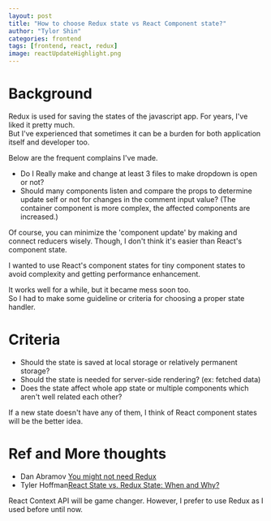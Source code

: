 ```yaml
---
layout: post
title: "How to choose Redux state vs React Component state?"
author: "Tylor Shin"
categories: frontend
tags: [frontend, react, redux]
image: reactUpdateHighlight.png
---
```


# Background
Redux is used for saving the states of the javascript app. For years, I've liked it pretty much.  
But I've experienced that sometimes it can be a burden for both application itself and developer too.  

Below are the frequent complains I've made.  

- Do I Really make and change at least 3 files to make dropdown is open or not?
- Should many components listen and compare the props to determine update self or not for changes in the comment input value? (The container component is more complex, the affected components are increased.)

Of course, you can minimize the 'component update' by making and connect reducers wisely. Though, I don't think it's easier than React's component state.  

I wanted to use React's component states for tiny component states to avoid complexity and getting performance enhancement.  

It works well for a while, but it became mess soon too.  
So I had to make some guideline or criteria for choosing a proper state handler.

# Criteria
- Should the state is saved at local storage or relatively permanent storage?
- Should the state is needed for server-side rendering? (ex: fetched data)
- Does the state affect whole app state or multiple components which aren't well related each other?

If a new state doesn't have any of them, I think of React component states will be the better idea.  

# Ref and More thoughts
- Dan Abramov [You might not need Redux](https://medium.com/@dan_abramov/you-might-not-need-redux-be46360cf367)  
- Tyler Hoffman[React State vs. Redux State: When and Why?](https://spin.atomicobject.com/2017/06/07/react-state-vs-redux-state/)

React Context API will be game changer. However, I prefer to use Redux as I used before until now.
